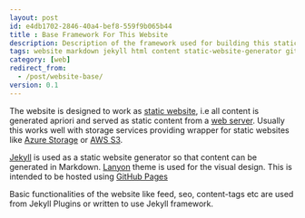 ```yaml
---
layout: post
id: e4db1702-2846-40a4-bef8-559f9b065b44 
title : Base Framework For This Website
description: Description of the framework used for building this static website 
tags: website markdown jekyll html content static-website-generator github-pages
category: [web]
redirect_from:
  - /post/website-base/
version: 0.1
---
```


The website is designed to work as [static website](https://en.wikipedia.org/wiki/Static_web_page), i.e all content is generated apriori and served as static content from a [web server](https://en.wikipedia.org/wiki/Web_server). Usually this works well with storage services providing wrapper for static websites like [Azure Storage](https://docs.microsoft.com/en-us/azure/storage/blobs/storage-blob-static-website) or [AWS S3](https://docs.aws.amazon.com/AmazonS3/latest/dev/WebsiteHosting.html).

[Jekyll](https://jekyllrb.com/) is used as a static website generator so that content can be generated in Markdown. [Lanyon](http://lanyon.getpoole.com/) theme is used for the visual design. This is intended to be hosted using [GitHub Pages](https://help.github.com/en/github/working-with-github-pages/setting-up-a-github-pages-site-with-jekyll)

Basic functionalities of the website like feed, seo, content-tags etc are used from Jekyll Plugins or written to use Jekyll framework. 